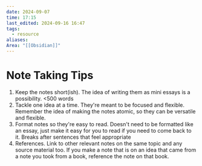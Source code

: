 ```yaml
---
date: 2024-09-07
time: 17:15
last_edited: 2024-09-16 16:47
tags:
  - resource
aliases: 
Area: "[[Obsidian]]"
---
```

# Note Taking Tips
1. Keep the notes short(ish). The idea of writing them as mini essays is a possibility. <500 words
2. Tackle one idea at a time. They're meant to be focused and flexible. Remember the idea of making the notes atomic, so they can be versatile and flexible.
3. Format notes so they're easy to read. Doesn't need to be formatted like an essay, just make it easy for you to read if you need to come back to it. Breaks after sentences that feel appropriate
4. References. Link to other relevant notes on the same topic and any source material too. If you make a note that is on an idea that came from a note you took from a book, reference the note on that book.
